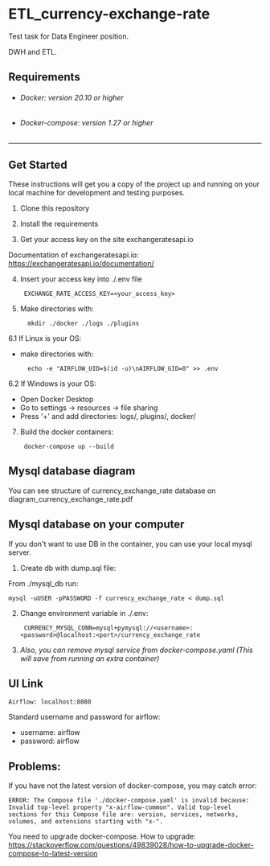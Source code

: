 # ETL_currency-exchange-rate
Test task for Data Engineer position.

DWH and ETL.


## Requirements

* ###### Docker: version 20.10 or higher

* ###### Docker-compose: version 1.27 or higher
___

## Get Started

These instructions will get you a copy of the project up and running on your local machine for development and testing purposes.

1. Clone this repository

   
2. Install the requirements

   
3. Get your access key on the site exchangeratesapi.io

Documentation of exchangeratesapi.io: https://exchangeratesapi.io/documentation/
   
4. Insert your access key into ./.env file

        EXCHANGE_RATE_ACCESS_KEY=<your_access_key>

5. Make directories with:


         mkdir ./docker ./logs ./plugins


6.1 If Linux is your OS:

* make directories with:

        echo -e "AIRFLOW_UID=$(id -u)\nAIRFLOW_GID=0" >> .env

6.2 If Windows is your OS:

* Open Docker Desktop
* Go to settings -> resources -> file sharing
* Press '+' and add directories: logs/, plugins/, docker/

7. Build the docker containers:

        docker-compose up --build

## Mysql database diagram

You can see structure of currency_exchange_rate database on diagram_currency_exchange_rate.pdf

## Mysql database on your computer

If you don't want to use DB in the container, you can use your local mysql server.

1. Create db with dump.sql file:

From ./mysql_db run:

    mysql -uUSER -pPASSWORD -f currency_exchange_rate < dump.sql

2. Change environment variable in ./.env:
   
        CURRENCY_MYSQL_CONN=mysql+pymysql://<username>:<password>@localhost:<port>/currency_exchange_rate

3. _Also, you can remove mysql service from docker-compose.yaml_
_(This will save from running an extra container)_

## UI Link

    Airflow: localhost:8080
Standard username and password for airflow:
* username: airflow 
* password: airflow

## Problems:

If you have not the latest version of docker-compose, you may catch error:

    ERROR: The Compose file './docker-compose.yaml' is invalid because:
    Invalid top-level property "x-airflow-common". Valid top-level sections for this Compose file are: version, services, networks, volumes, and extensions starting with "x-".

You need to upgrade docker-compose.
How to upgrade: https://stackoverflow.com/questions/49839028/how-to-upgrade-docker-compose-to-latest-version
